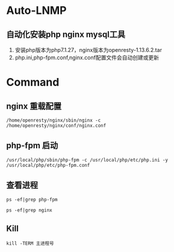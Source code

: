 # Auto-LNMP

## 自动化安装php nginx mysql工具
1. 安装php版本为php7.1.27，nginx版本为openresty-1.13.6.2.tar
2. php.ini,php-fpm.conf,nginx.conf配置文件会自动创建或更新

# Command
## nginx 重载配置
`/home/openresty/nginx/sbin/nginx -c /home/openresty/nginx/conf/nginx.conf`

## php-fpm 启动
`/usr/local/php/sbin/php-fpm -c /usr/local/php/etc/php.ini -y /usr/local/php/etc/php-fpm.conf`

## 查看进程
`ps -ef|grep php-fpm`

`ps -ef|grep nginx`

## Kill
`kill -TERM 主进程号`

